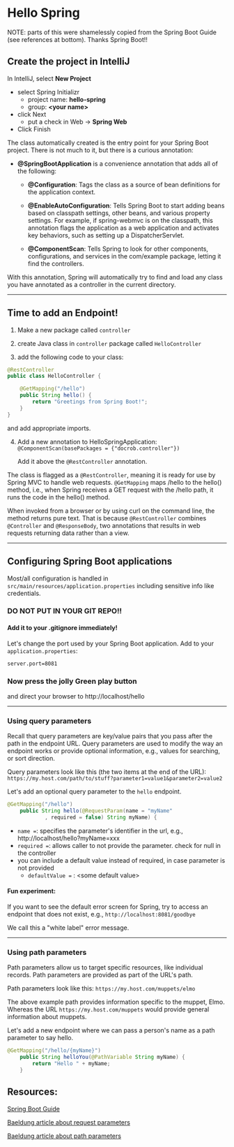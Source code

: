 # Hello Spring

NOTE: parts of this were shamelessly copied from the Spring Boot Guide (see references at bottom). Thanks Spring Boot!!

## Create the project in IntelliJ

In IntelliJ, select **New Project**

- select Spring Initializr 
  - project name: **hello-spring**
  - group: **\<your name>**
- click Next
  - put a check in Web -> **Spring Web**
- Click Finish

The class automatically created is the entry point for your Spring Boot project. There is not much to it, but there is a curious annotation:
- **@SpringBootApplication** is a convenience annotation that adds all of the following:

  - **@Configuration**: Tags the class as a source of bean definitions for the application context.

  - **@EnableAutoConfiguration**: Tells Spring Boot to start adding beans based on classpath settings, other beans, and various property settings. For example, if spring-webmvc is on the classpath, this annotation flags the application as a web application and activates key behaviors, such as setting up a DispatcherServlet.

  - **@ComponentScan**: Tells Spring to look for other components, configurations, and services in the com/example package, letting it find the controllers.

With this annotation, Spring will automatically try to find and load any class you have annotated as a controller in the current directory.

--------------------------------

## Time to add an Endpoint!

1. Make a new package called `controller`

2. create Java class in `controller` package called `HelloController`

3. add the following code to your class:
```Java
@RestController
public class HelloController {

	@GetMapping("/hello")
	public String hello() {
		return "Greetings from Spring Boot!";
	}
}
```
and add appropriate imports.

4. Add a new annotation to HelloSpringApplication:
   `@ComponentScan(basePackages = {"docrob.controller"})`

    Add it above the `@RestController` annotation.

The class is flagged as a ``@RestController``, meaning it is ready for use by Spring MVC to handle web requests.
`@GetMapping` maps /hello to the hello() method, i.e., when Spring receives a GET request with the /hello path, it runs the code in the hello() method. 

When invoked from a browser or by using curl on the command line, the method returns pure text. That is because
``@RestController`` combines ``@Controller`` and ``@ResponseBody``,
two annotations that results in web requests returning data rather than a view.

----------------------------------

## Configuring Spring Boot applications

Most/all configuration is handled in ``src/main/resources/application.properties``
including sensitive info like credentials.

### DO NOT PUT IN YOUR GIT REPO!!

#### Add it to your .gitignore immediately!

Let's change the port used by your Spring Boot application. Add to your ``application.properties``:

```server.port=8081```


### Now press the jolly Green play button 
and direct your browser to http://localhost/hello 

--------------------------------

### Using query parameters

Recall that query parameters are key/value pairs that you pass after the path in the endpoint URL. Query parameters are used to modify the way an endpoint works or provide optional information, e.g., values for searching, or sort direction.

Query parameters look like this (the two items at the end of the URL):
`https://my.host.com/path/to/stuff?parameter1=value1&parameter2=value2`

Let's add an optional query parameter to the `hello` endpoint. 

```Java
@GetMapping("/hello")
    public String hello(@RequestParam(name = "myName"
            , required = false) String myName) {
```

- `name =`: specifies the parameter's identifier in the url, e.g., http://localhost/hello?myName=xxx
- `required =`: allows caller to not provide the parameter. check for null in the controller
- you can include a default value instead of required, in case parameter is not provided
  - `defaultValue =` : \<some default value>

#### Fun experiment:

If you want to see the default error screen for Spring, try to access an endpoint that does not exist, e.g., `http://localhost:8081/goodbye`

We call this a "white label" error message.

--------------------------------

### Using path parameters

Path parameters allow us to target specific resources, like individual records. Path parameters are provided as part of the URL's path.

Path parameters look like this:
`https://my.host.com/muppets/elmo`

The above example path provides information specific to the muppet, Elmo. Whereas the URL `https://my.host.com/muppets` would provide general information about muppets.

Let's add a new endpoint where we can pass a person's name as a path parameter to say hello.

```Java
@GetMapping("/hello/{myName}")
    public String helloYou(@PathVariable String myName) {
        return "Hello " + myName;
    }
```


## Resources:

[Spring Boot Guide](https://spring.io/guides/gs/spring-boot/)

[Baeldung article about request parameters](https://www.baeldung.com/spring-request-param)

[Baeldung article about path parameters](https://www.baeldung.com/spring-pathvariable)
